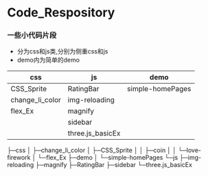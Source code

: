 # Code_Respository
### 一些小代码片段
- 分为css和js类,分别为侧重css和js
- demo内为简单的demo

|  css   |  js   |  demo   |
| --- | --- | --- |
| CSS_Sprite    |  RatingBar   |   simple-homePages  |
|   change_li_color  |  img-reloading   |     |
|  flex_Ex   |  magnify   |     |
|     |  sidebar   |     |
| | three.js_basicEx | |


├─css
│  ├─change_li_color
│  ├─CSS_Sprite
│  │  ├─coin
│  │  └─love-firework
│  └─flex_Ex
├─demo
│  └─simple-homePages
└─js
    ├─img-reloading
    ├─magnify
    ├─RatingBar
    ├─sidebar
    └─three.js_basicEx
